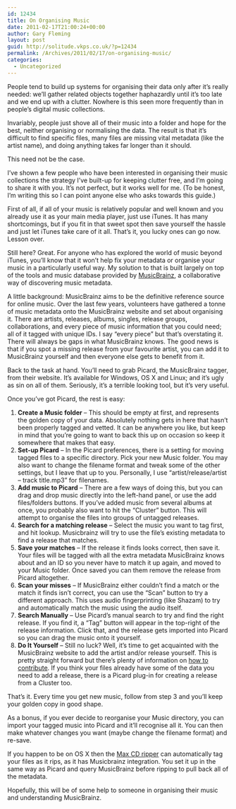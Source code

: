 ```yaml
---
id: 12434
title: On Organising Music
date: 2011-02-17T21:00:24+00:00
author: Gary Fleming
layout: post
guid: http://solitude.vkps.co.uk/?p=12434
permalink: /Archives/2011/02/17/on-organising-music/
categories:
  - Uncategorized
---
```

People tend to build up systems for organising their data only after it&#8217;s really needed: we&#8217;ll gather related objects together haphazardly until it&#8217;s too late and we end up with a clutter. Nowhere is this seen more frequently than in people&#8217;s digital music collections.

Invariably, people just shove all of their music into a folder and hope for the best, neither organising or normalising the data. The result is that it&#8217;s difficult to find specific files, many files are missing vital metadata (like the artist name), and doing anything takes far longer than it should.

This need not be the case.

I&#8217;ve shown a few people who have been interested in organising their music collections the strategy I&#8217;ve built-up for keeping clutter free, and I&#8217;m going to share it with you. It&#8217;s not perfect, but it works well for me. (To be honest, I&#8217;m writing this so I can point anyone else who asks towards this guide.)

First of all, if all of your music is relatively popular and well known and you already use it as your main media player, just use iTunes. It has many shortcomings, but if you fit in that sweet spot then save yourself the hassle and just let iTunes take care of it all. That&#8217;s it, you lucky ones can go now. Lesson over.

Still here? Great. For anyone who has explored the world of music beyond iTunes, you&#8217;ll know that it won&#8217;t help fix your metadata or organise your music in a particularly useful way. My solution to that is built largely on top of the tools and music database provided by [MusicBrainz](http://musicbrainz.org/), a collaborative way of discovering music metadata.

A little background: MusicBrainz aims to be the definitive reference source for online music. Over the last few years, volunteers have gathered a tonne of music metadata onto the MusicBrainz website and set about organising it. There are artists, releases, albums, singles, release groups, collaborations, and every piece of music information that you could need; all of it tagged with unique IDs. I say &#8220;every piece&#8221; but that&#8217;s overstating it. There will always be gaps in what MusicBrainz knows. The good news is that if you spot a missing release from your favourite artist, you can add it to MusicBrainz yourself and then everyone else gets to benefit from it.

Back to the task at hand. You&#8217;ll need to grab Picard, the MusicBrainz tagger, from their website. It&#8217;s available for Windows, OS X and Linux; and it&#8217;s ugly as sin on all of them. Seriously, it&#8217;s a terrible looking tool, but it&#8217;s very useful.

Once you&#8217;ve got Picard, the rest is easy:

  1. **Create a Music folder** &#8211; This should be empty at first, and represents the golden copy of your data. Absolutely nothing gets in here that hasn&#8217;t been properly tagged and vetted. It can be anywhere you like, but keep in mind that you&#8217;re going to want to back this up on occasion so keep it somewhere that makes that easy.
  2. **Set-up Picard** &#8211; In the Picard preferences, there is a setting for moving tagged files to a specific directory. Pick your new Music folder. You may also want to change the filename format and tweak some of the other settings, but I leave that up to you. Personally, I use &#8220;artist/release/artist &#8211; track title.mp3&#8221; for filenames.
  3. **Add music to Picard** &#8211; There are a few ways of doing this, but you can drag and drop music directly into the left-hand panel, or use the add files/folders buttons. If you&#8217;ve added music from several albums at once, you probably also want to hit the &#8220;Cluster&#8221; button. This will attempt to organise the files into groups of untagged releases.
  4. **Search for a matching release** &#8211; Select the music you want to tag first, and hit lookup. Musicbrainz will try to use the file&#8217;s existing metadata to find a release that matches.
  5. **Save your matches** &#8211; If the release it finds looks correct, then save it. Your files will be tagged with all the extra metadata MusicBrainz knows about and an ID so you never have to match it up again, and moved to your Music folder. Once saved you can them remove the release from Picard altogether.
  6. **Scan your misses** &#8211; If MusicBrainz either couldn&#8217;t find a match or the match it finds isn&#8217;t correct, you can use the &#8220;Scan&#8221; button to try a different approach. This uses audio fingerprinting (like Shazam) to try and automatically match the music using the audio itself.
  7. **Search Manually** &#8211; Use Picard&#8217;s manual search to try and find the right release. If you find it, a &#8220;Tag&#8221; button will appear in the top-right of the release information. Click that, and the release gets imported into Picard so you can drag the music onto it yourself.
  8. **Do It Yourself** &#8211; Still no luck? Well, it&#8217;s time to get acquainted with the MusicBrainz website to add the artist and/or release yourself. This is pretty straight forward but there&#8217;s plenty of information on [how to contribute](http://wiki.musicbrainz.org/How_To_Contribute). If you think your files already have some of the data you need to add a release, there is a Picard plug-in for creating a release from a Cluster too.

That&#8217;s it. Every time you get new music, follow from step 3 and you&#8217;ll keep your golden copy in good shape.

As a bonus, if you ever decide to reorganise your Music directory, you can import your tagged music into Picard and it&#8217;ll recognise all it. You can then make whatever changes you want (maybe change the filename format) and re-save.

If you happen to be on OS X then the [Max CD ripper](http://sbooth.org/Max/) can automatically tag your files as it rips, as it has Musicbrainz integration. You set it up in the same way as Picard and query MusicBrainz before ripping to pull back all of the metadata.

Hopefully, this will be of some help to someone in organising their music and understanding MusicBrainz.